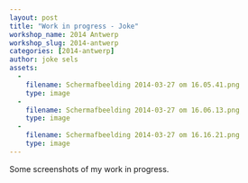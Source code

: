 ```yaml
---
layout: post
title: "Work in progress - Joke"
workshop_name: 2014 Antwerp
workshop_slug: 2014-antwerp
categories: [2014-antwerp]
author: joke sels
assets:
  -
    filename: Schermafbeelding 2014-03-27 om 16.05.41.png
    type: image
  -
    filename: Schermafbeelding 2014-03-27 om 16.06.13.png
    type: image
  -
    filename: Schermafbeelding 2014-03-27 om 16.16.21.png
    type: image
---
```

Some screenshots of my work in progress.
